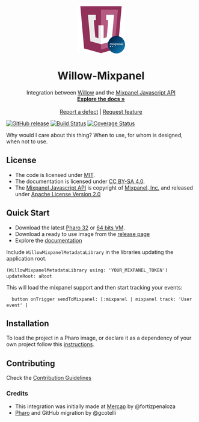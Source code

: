 <p align="center"><img src="assets/logos/128x128.png">
 <h1 align="center">Willow-Mixpanel</h1>
  <p align="center">
    Integration between <a href="https://github.com/ba-st/Willow/">Willow</a> and the <a href="https://mixpanel.com/help/reference/javascript">Mixpanel Javascript API</a>
    <br>
    <a href="docs/"><strong>Explore the docs »</strong></a>
    <br>
    <br>
    <a href="https://github.com/ba-st/Willow-Mixpanel/issues/new?labels=Type%3A+Defect">Report a defect</a>
    |
    <a href="https://github.com/ba-st/Willow-Mixpanel/issues/new?labels=Type%3A+Feature">Request feature</a>
  </p>
</p>

[![GitHub release](https://img.shields.io/github/release/ba-st/Willow-Mixpanel.svg)](https://github.com/ba-st/Willow-Mixpanel/releases/latest)
[![Build Status](https://travis-ci.org/ba-st/Willow-Mixpanel.svg?branch=release-candidate)](https://travis-ci.com/ba-st/Willow-Mixpanel)
[![Coverage Status](https://coveralls.io/repos/github/ba-st/Willow-Mixpanel/badge.svg?branch=release-candidate)](https://coveralls.io/github/ba-st/Willow-Mixpanel?branch=release-candidate)

Why would I care about this thing? When to use, for whom is designed, when not to use.

## License
- The code is licensed under [MIT](LICENSE).
- The documentation is licensed under [CC BY-SA 4.0](http://creativecommons.org/licenses/by-sa/4.0/).
- The [Mixpanel Javascript API](https://github.com/mixpanel/mixpanel-js) is copyright of [Mixpanel, Inc.](https://mixpanel.com) and released under [Apache License Version 2.0](http://www.apache.org/licenses/LICENSE-2.0)

## Quick Start

- Download the latest [Pharo 32](https://get.pharo.org/) or [64 bits VM](https://get.pharo.org/64/).
- Download a ready to use image from the [release page](https://github.com/ba-st/Willow-Mixpanel/releases/latest)
- Explore the [documentation](docs/)

Include `WillowMixpanelMetadataLibrary` in the libraries updating the application root.

```smalltalk
(WillowMixpanelMetadataLibrary using: 'YOUR_MIXPANEL_TOKEN') updateRoot: aRoot
```
This will load the mixpanel support and then start tracking your events:

```smalltalk
  button onTrigger sendToMixpanel: [:mixpanel | mixpanel track: 'User event' ]
```

## Installation

To load the project in a Pharo image, or declare it as a dependency of your own project follow this [instructions](docs/Installation.md).

## Contributing

Check the [Contribution Guidelines](CONTRIBUTING.md)

### Credits
- This integration was initially made at [Mercap](https://www.mercapsoftware.com/en/) by @fortizpenaloza
- [Pharo](https://pharo.org) and GitHub migration by @gcotelli

